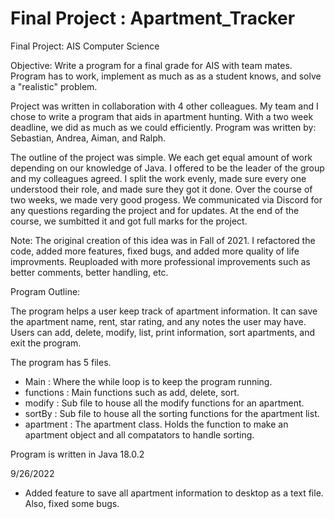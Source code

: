 # Final Project : Apartment_Tracker
Final Project: AIS Computer Science

Objective: Write a program for a final grade for AIS with team mates. Program has to work, implement as much as as a student knows, and solve a "realistic" problem.

Project was written in collaboration with 4 other colleagues.
My team and I chose to write a program that aids in apartment hunting.
With a two week deadline, we did as much as we could efficiently.
Program was written by: Sebastian, Andrea, Aiman, and Ralph.

The outline of the project was simple. 
We each get equal amount of work depending on our knowledge of Java.
I offered to be the leader of the group and my colleagues agreed.
I split the work evenly, made sure every one understood their role, and made sure they got it done.
Over the course of two weeks, we made very good progess.
We communicated via Discord for any questions regarding the project and for updates.
At the end of the course, we sumbitted it and got full marks for the project.

Note: The original creation of this idea was in Fall of 2021. I refactored the code, added more features, fixed bugs, and added more quality of life improvments.
Reuploaded with more professional improvements such as better comments, better handling, etc.

Program Outline:

The program helps a user keep track of apartment information.
It can save the apartment name, rent, star rating, and any notes the user may have.
Users can add, delete, modify, list, print information, sort apartments, and exit the program. 

The program has 5 files.
- Main : Where the while loop is to keep the program running.
- functions : Main functions such as add, delete, sort.
- modify : Sub file to house all the modify functions for an apartment.
- sortBy : Sub file to house all the sorting functions for the apartment list.
- apartment : The apartment class. Holds the function to make an apartment object and all compatators to handle sorting.

Program is written in Java 18.0.2

9/26/2022
- Added feature to save all apartment information to desktop as a text file. Also, fixed some bugs.
